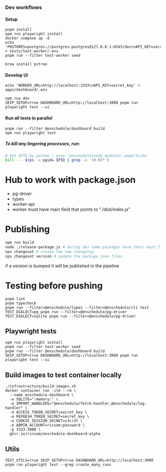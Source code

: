 ### Dev workflows
#### Setup
```
pnpm install
npm run playwright install
docker compose up -d
echo 'POSTGRES=postgres://postgres:postgres@127.0.0.1:6543/dev\nAPI_KEY=secret_key\nPORT=3333' > tests/test-worker/.env
pnpm run --filter test-worker seed

brew install pstree
```

#### Develop UI
```
echo 'WORKER_URL=http://localhost:3333\nAPI_KEY=secret_key' > apps/dashboard/.env

npm run dev
SKIP_SETUP=true DASHBOARD_URL=http://localhost:3000 pnpm run playwright test --ui
```

#### Run all tests in parallel
```
pnpm run --filter @enschedule/dashboard build
npm run playwright test
```

##### To kill any lingering processes, run:
```bash
# Get $PID by pstree | grep 'enschedule/node_modules/.pnpm/turbo'
kill -- -$(ps -o pgid= $PID | grep -o '[0-9]*')
```

# Hub to work with package.json
* pg-driver
* types
* worker-api
* worker must have main field that points to "./dist/index.js"


# Publishing
```bash
npm run build
node ./release-package.js # during dev some packages have their main field point to ts files to aid when jumping to definition in vscode. When publishing to npm it is important that these fields change to pointing at the files in the dist folders. Done using release-package.js script
npx changeset # create the new changelog
npx changeset version # update the package.json files
```

if a version is bumped it will be published in the pipeline


# Testing before pushing
```
pnpm lint
pnpm typecheck
pnpm run --filter=@enschedule/types --filter=@enschedule/cli test
TEST_DIALECT=pg pnpm run --filter=@enschedule/pg-driver
TEST_DIALECT=sqlite pnpm run --filter=@enschedule/pg-driver
```

## Playwright tests
```
npm run playwright install
pnpm run --filter test-worker seed
pnpm run --filter @enschedule/dashboard build
SKIP_SETUP=true DASHBOARD_URL=http://localhost:3000 pnpm run playwright test --ui
```

## Build images to test container locally
```
./infrastructure/build-images.sh
docker container run -itd --rm \
  --name enschedule-dashboard \
  -e SQLITE=":memory:" \
  -e IMPORT_HANDLERS="@enschedule/fetch-handler,@enschedule/log-handler" \
  -e ACCESS_TOKEN_SECRET=secret_key \
  -e REFRESH_TOKEN_SECRET=secret_key \
  -e COOKIE_SESSION_SECRET=s3cr3t \
  -e ADMIN_ACCOUNT=ricsam:password \
  -p 3333:3000 \
  ghcr.io/ricsam/enschedule-dashboard:alpha
```

## Utils
```
TEST_UTILS=true SKIP_SETUP=true DASHBOARD_URL=http://localhost:3000 pnpm run playwright test --grep create_many_runs
```
